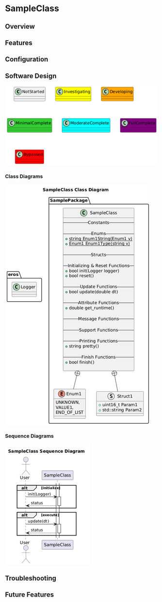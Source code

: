 # SampleClass

## Overview


## Features

## Configuration


## Software Design
![](../../../doc/output/Legend.png)

### Class Diagrams
![](output/SampleClassClassDiagram.png)

### Sequence Diagrams
![](output/SampleClassSequenceDiagram.png)

## Troubleshooting

## Future Features